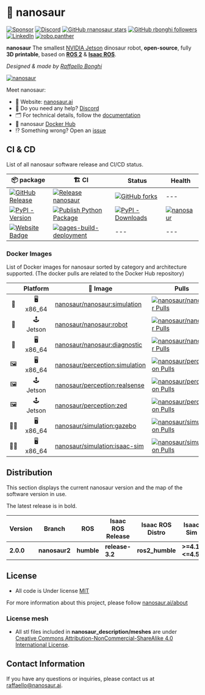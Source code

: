 # 🦕 nanosaur
<!-- SOCIAL START -->
[![Sponsor](https://img.shields.io/badge/Sponsor-30363D?logo=GitHub-Sponsors&logoColor=#white)](https://github.com/sponsors/rbonghi) [![Discord](https://img.shields.io/discord/797461428646707211?style=social&logo=discord&label=Discord)](https://discord.gg/rCHgeUpUj9) [![GitHub rnanosaur stars](https://img.shields.io/github/stars/rnanosaur?style=social)](https://github.com/rnanosaur) [![GitHub rbonghi followers](https://img.shields.io/github/followers/rbonghi?label=rbonghi)](https://github.com/rbonghi) [![LinkedIn](https://img.shields.io/badge/LinkedIn:-raffaello--bonghi-0077B5?style=social)](https://www.linkedin.com/in/raffaello-bonghi) [![robo.panther](https://img.shields.io/badge/Follow:-robo.panther-E4405F?style=social&logo=instagram)](https://www.instagram.com/robo.panther)
<!-- SOCIAL END -->
<!-- INTRO START -->
**nanosaur** The smallest [NVIDIA Jetson](https://developer.nvidia.com/buy-jetson) dinosaur robot, **open-source**, fully **3D printable**, based on [**ROS 2**](https://www.ros.org/) & [**Isaac ROS**](https://developer.nvidia.com/isaac-ros-gems).

*Designed & made by [Raffaello Bonghi](https://rnext.it)*

[![nanosaur](https://nanosaur.ai/assets/images/banner.jpg)](https://nanosaur.ai)

Meet nanosaur:

* 🦕 Website: [nanosaur.ai](https://nanosaur.ai)
* 🦄 Do you need any help? [Discord](https://discord.gg/rCHgeUpUj9)
* 🗂️ For technical details, follow the [documentation](https://nanosaur.ai/docs/)
* 🐳 nanosaur [Docker Hub](https://hub.docker.com/u/nanosaur)
* ⁉️ Something wrong? Open an [issue](https://github.com/rnanosaur/nanosaur/issues)
<!-- INTRO END -->
<!-- CI START -->
## CI & CD

List of all nanosaur software release and CI/CD status.

| 📦 package | 🏗️ CI | Status | Health |
|------------|-------|--------|--------|
| [![GitHub Release](https://img.shields.io/github/v/release/rnanosaur/nanosaur?label=nanosaur)](https://github.com/rnanosaur/nanosaur/releases) | [![Release nanosaur](https://github.com/rnanosaur/nanosaur/actions/workflows/release.yml/badge.svg)](https://github.com/rnanosaur/nanosaur/actions/workflows/release.yml) | [![GitHub forks](https://img.shields.io/github/forks/rnanosaur/nanosaur)](https://github.com/rnanosaur/nanosaur) | --- |
| [![PyPI - Version](https://img.shields.io/pypi/v/nanosaur?label=nanosaur-cli)](https://badge.fury.io/py/nanosaur) | [![Publish Python Package](https://github.com/rnanosaur/nanosaur_cli/actions/workflows/release.yml/badge.svg)](https://github.com/rnanosaur/nanosaur_cli/actions/workflows/release.yml) | [![PyPI - Downloads](https://img.shields.io/pypi/dm/nanosaur)](https://pypistats.org/packages/nanosaur) | [![nanosaur](https://snyk.io/advisor/python/nanosaur/badge.svg)](https://snyk.io/advisor/python/nanosaur) |
| [![Website Badge](https://img.shields.io/badge/Website-green)](https://nanosaur.ai) | [![pages-build-deployment](https://github.com/rnanosaur/rnanosaur.github.io/actions/workflows/pages/pages-build-deployment/badge.svg)](https://github.com/rnanosaur/rnanosaur.github.io/actions/workflows/pages/pages-build-deployment) | --- | --- |

### Docker Images

List of Docker images for nanosaur sorted by category and architecture supported. (The docker pulls are related to the Docker Hub repository)

|   | Platform | 🐳 Image | Pulls | Size |
|:---:|:-----:|---------|-------|------|
| 🦕 | 🖥️ x86_64 | [nanosaur/nanosaur:simulation](https://hub.docker.com/r/nanosaur/nanosaur) | [![nanosaur/nanosaur Pulls](https://img.shields.io/docker/pulls/nanosaur/nanosaur)](https://hub.docker.com/r/nanosaur/nanosaur) | [![nanosaur/nanosaur Size](https://img.shields.io/docker/image-size/nanosaur/nanosaur/simulation)](https://hub.docker.com/r/nanosaur/nanosaur) |
| 🦕 | 🕹️ Jetson | [nanosaur/nanosaur:robot](https://hub.docker.com/r/nanosaur/nanosaur) | [![nanosaur/nanosaur Pulls](https://img.shields.io/docker/pulls/nanosaur/nanosaur)](https://hub.docker.com/r/nanosaur/nanosaur) | [![nanosaur/nanosaur Size](https://img.shields.io/docker/image-size/nanosaur/nanosaur/robot)](https://hub.docker.com/r/nanosaur/nanosaur) |
| 🦕 | 🖥️ x86_64 | [nanosaur/nanosaur:diagnostic](https://hub.docker.com/r/nanosaur/nanosaur) | [![nanosaur/nanosaur Pulls](https://img.shields.io/docker/pulls/nanosaur/nanosaur)](https://hub.docker.com/r/nanosaur/nanosaur) | [![nanosaur/nanosaur Size](https://img.shields.io/docker/image-size/nanosaur/nanosaur/diagnostic)](https://hub.docker.com/r/nanosaur/nanosaur) |
| 🖼️ | 🖥️ x86_64 | [nanosaur/perception:simulation](https://hub.docker.com/r/nanosaur/perception) | [![nanosaur/perception Pulls](https://img.shields.io/docker/pulls/nanosaur/perception)](https://hub.docker.com/r/nanosaur/perception) | [![nanosaur/perception Size](https://img.shields.io/docker/image-size/nanosaur/perception/simulation)](https://hub.docker.com/r/nanosaur/perception) |
| 🖼️ | 🕹️ Jetson | [nanosaur/perception:realsense](https://hub.docker.com/r/nanosaur/perception) | [![nanosaur/perception Pulls](https://img.shields.io/docker/pulls/nanosaur/perception)](https://hub.docker.com/r/nanosaur/perception) | [![nanosaur/perception Size](https://img.shields.io/docker/image-size/nanosaur/perception/realsense)](https://hub.docker.com/r/nanosaur/perception) |
| 🖼️ | 🕹️ Jetson | [nanosaur/perception:zed](https://hub.docker.com/r/nanosaur/perception) | [![nanosaur/perception Pulls](https://img.shields.io/docker/pulls/nanosaur/perception)](https://hub.docker.com/r/nanosaur/perception) | [![nanosaur/perception Size](https://img.shields.io/docker/image-size/nanosaur/perception/zed)](https://hub.docker.com/r/nanosaur/perception) |
| 👨‍💻 | 🖥️ x86_64 | [nanosaur/simulation:gazebo](https://hub.docker.com/r/nanosaur/simulation) | [![nanosaur/simulation Pulls](https://img.shields.io/docker/pulls/nanosaur/simulation)](https://hub.docker.com/r/nanosaur/simulation) | [![nanosaur/simulation Size](https://img.shields.io/docker/image-size/nanosaur/simulation/gazebo)](https://hub.docker.com/r/nanosaur/simulation) |
| 👨‍💻 | 🖥️ x86_64 | [nanosaur/simulation:isaac-sim](https://hub.docker.com/r/nanosaur/simulation) | [![nanosaur/simulation Pulls](https://img.shields.io/docker/pulls/nanosaur/simulation)](https://hub.docker.com/r/nanosaur/simulation) | [![nanosaur/simulation Size](https://img.shields.io/docker/image-size/nanosaur/simulation/isaac-sim)](https://hub.docker.com/r/nanosaur/simulation) |

<!-- CI END -->
<!-- DISTRIBUTION START -->
## Distribution

This section displays the current nanosaur version and the map of the software version in use.

The latest release is in bold.

| Version | Branch | ROS | Isaac ROS Release | Isaac ROS Distro | Isaac Sim |
| --- | --- | --- | --- | --- | --- |
| **2.0.0** | **nanosaur2** | **humble** | **release-3.2** | **ros2_humble** | **>=4.1, <=4.5** |
<!-- DISTRIBUTION END -->
<!-- LICENSE START -->
## License

* All code is Under license [MIT](LICENSE)

For more information about this project, please follow [nanosaur.ai/about](https://nanosaur.ai/about/#license)
<!-- LICENSE END -->
### License mesh

* All stl files included in **nanosaur_description/meshes** are under [Creative Commons Attribution-NonCommercial-ShareAlike 4.0 International License][cc-by-nc-sa].

[cc-by-nc-sa]: http://creativecommons.org/licenses/by-nc-sa/4.0/
<!-- CREDITS START -->
## Contact Information

If you have any questions or inquiries, please contact us at [raffaello@nanosaur.ai](mailto:raffaello@nanosaur.ai).
<!-- CREDITS END -->
